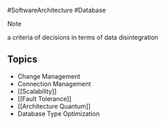 #SoftwareArchitecture  #Database 

>[!note]
>a criteria of decisions in terms of data disintegration
## Topics
- Change Management
- Connection Management
- [[Scalability]]
- [[Fault Tolerance]]
- [[Architecture Quantum]]
- Database Type Optimization
